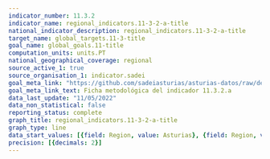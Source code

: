 ```yaml
---
indicator_number: 11.3.2
indicator_name: regional_indicators.11-3-2-a-title
national_indicator_description: regional_indicators.11-3-2-a-title
target_name: global_targets.11-3-title
goal_name: global_goals.11-title
computation_units: units.PT
national_geographical_coverage: regional
source_active_1: true
source_organisation_1: indicator.sadei
goal_meta_link: "https://github.com/sadeiasturias/asturias-datos/raw/develop/descargas/metodologia/11.3.2.a.pdf"
goal_meta_link_text: Ficha metodológica del indicador 11.3.2.a
data_last_update: "11/05/2022"
data_non_statistical: false
reporting_status: complete
graph_title: regional_indicators.11-3-2-a-title
graph_type: line
data_start_values: [{field: Region, value: Asturias}, {field: Region, value: España}]
precision: [{decimals: 2}]
---
```

